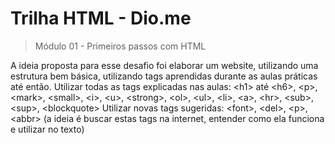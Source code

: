 <h1>Trilha HTML - Dio.me</h1>

> Módulo 01 - Primeiros passos com HTML

A ideia proposta para esse desafio foi elaborar um website, utilizando uma estrutura bem básica, utilizando tags aprendidas durante as aulas práticas até então.
Utilizar todas as tags explicadas nas aulas: &lt;h1&gt; até &lt;h6>, &lt;p>, &lt;mark>, &lt;small>, &lt;i>, &lt;u>, &lt;strong>, &lt;ol>, &lt;ul>, &lt;li>, &lt;a>, &lt;hr>, &lt;sub>, &lt;sup>, &lt;blockquote>
Utilizar novas tags sugeridas: &lt;font>, &lt;del>, &lt;p>, &lt;abbr> (a ideia é buscar estas tags na internet, entender como ela funciona e utilizar no texto)

